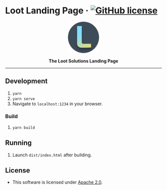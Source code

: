 # Loot Landing Page &middot; [![GitHub license](https://img.shields.io/badge/license-GPL3%2FApache2-blue)](#LICENCE)

<p align="center">
  <img width="20%" src="./public/assets/Loot_Logo_1k.png">
</p>

<p align="center"><b>The Loot Solutions Landing Page</b></p>

---

## Development
1) `yarn`
2) `yarn serve`
3) Navigate to `localhost:1234` in your browser.

### Build
1) `yarn build`

## Running
1) Launch `dist/index.html` after building.

## License

- This software is licensed under [Apache 2.0](LICENSE).
